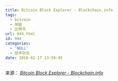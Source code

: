 ```yaml
---
title: Bitcoin Block Explorer - Blockchain.info
tags:
  - bitcoin
  - 块链
  - 比特币
url: 944.html
id: 944
categories:
  - 'NULL'
  - 技术杂文
date: 2016-02-17 13:59:45
---
```


来源： _[Bitcoin Block Explorer - Blockchain.info](https://blockchain.info/)_